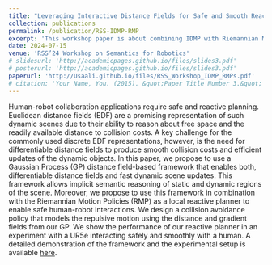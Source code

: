 ```yaml
---
title: "Leveraging Interactive Distance Fields for Safe and Smooth Reactive Planning"
collection: publications
permalink: /publication/RSS-IDMP-RMP
excerpt: 'This workshop paper is about combining IDMP with Riemannian Motion Policies.'
date: 2024-07-15
venue: 'RSS’24 Workshop on Semantics for Robotics'
# slidesurl: 'http://academicpages.github.io/files/slides3.pdf'
# posterurl: 'http://academicpages.github.io/files/slides3.pdf'
paperurl: 'http://Usaali.github.io/files/RSS_Workshop_IDMP_RMPs.pdf'
# citation: 'Your Name, You. (2015). &quot;Paper Title Number 3.&quot; <i>Journal 1</i>. 1(3).'
---
```


Human-robot collaboration applications require safe and reactive planning. Euclidean distance fields (EDF) are a promising representation of such dynamic scenes due to their ability to reason about free space and the readily available distance to collision costs. A key challenge for the commonly used discrete EDF representations, however, is the need for differentiable distance fields to produce smooth collision costs and efficient updates of the dynamic objects. In this paper, we propose to use a Gaussian Process (GP) distance field-based framework that enables both, differentiable distance fields and fast dynamic scene updates. This framework allows implicit semantic reasoning of static and dynamic regions of the scene. Moreover, we propose to use this framework in combination with the Riemannian Motion Policies (RMP) as a local reactive planner to enable safe human-robot interactions. We design a collision avoidance policy that models the repulsive motion using the distance and gradient fields from our GP. We show the performance of our reactive planner in an experiment with a UR5e interacting safely and smoothly with a human. A detailed demonstration of the framework and the experimental setup is available [here](https://usaali.github.io/IDMP-RMP/).